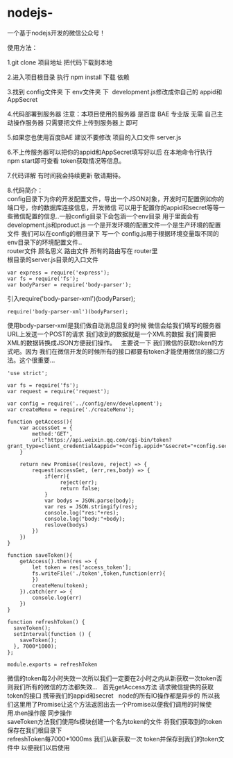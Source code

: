 # nodejs-
一个基于nodejs开发的微信公众号！    

使用方法：  

1.git clone 项目地址 把代码下载到本地  

2.进入项目根目录 执行 npm install 下载 依赖  

3.找到 config文件夹 下 env文件夹 下  development.js修改成你自己的 appid和AppSecret  

4.代码部署到服务器 注意：本项目使用的服务器 是百度 BAE 专业版 无需 自己主动操作服务器 只需要把文件上传到服务器上 即可  

5.如果您也使用百度BAE 建议不要修改 项目的入口文件 server.js  

6.不上传服务器可以把你的appid和AppSecret填写好以后 在本地命令行执行 npm start即可查看 token获取情况等信息。  

7.代码详解 有时间我会持续更新 敬请期待。  

8.代码简介：  
config目录下为你的开发配置文件，导出一个JSON对象，开发时可配置例如你的端口号，你的数据库连接信息，开发微信 可以用于配置你的appid和secret等等一些微信配置的信息..一般config目录下会包涵一个env目录 用于里面会有development.js和product.js 一个是开发环境的配置文件一个是生产环境的配置文件 我们可以在config的根目录下 写一个 config.js用于根据环境变量取不同的env目录下的环境配置文件..  
router文件 顾名思义 路由文件 所有的路由写在 router里  
根目录的server.js目录的入口文件  
```
var express = require('express');
var fs = require('fs');
var bodyParser = require('body-parser');
```
引入require('body-parser-xml')(bodyParser);
```
require('body-parser-xml')(bodyParser);
```
使用body-parser-xml是我们做自动消息回复的时候 微信会给我们填写的服务器URL上发送一个POST的请求 我们收到的数据就是一个XML的数据 我们需要把XML的数据转换成JSON方便我们操作。  
主要说一下 我们微信的获取token的方式吧。因为 我们在微信开发的时候所有的接口都要有token才能使用微信的接口方法。这个很重要...  
```
'use strict';

var fs = require('fs');
var request = require('request');

var config = require('../config/env/development');
var createMenu = require('./createMenu');

function getAccess(){
	var accessGet = {
		method:'GET',
		url:"https://api.weixin.qq.com/cgi-bin/token?grant_type=client_credential&appid="+config.appid+"&secret="+config.secret+""
	}
	
	return new Promise((reslove, reject) => {
		request(accessGet, (err,res,body) => {
			if(err){
				 reject(err);
				 return false;
			}
			var bodys = JSON.parse(body);
			var res = JSON.stringify(res);
			console.log("res:"+res);
			console.log("body:"+body);
			reslove(bodys)
		})
	})
}

function saveToken(){
	getAccess().then(res => {
		let token = res['access_token'];
		fs.writeFile('./token',token,function(err){
		})
		createMenu(token);
	}).catch(err => {
		console.log(err)
	})
}

function refreshToken() {
  saveToken();
  setInterval(function () {
    saveToken();
  }, 7000*1000);
};

module.exports = refreshToken
```
微信的token每2小时失效一次所以我们一定要在2小时之内从新获取一次token否则我们所有的微信的方法都失效...  
首先getAccess方法 请求微信提供的获取token的接口 携带我们的appid和secret  
node的所有IO操作都是异步的 所以我们这里用了Promise让这个方法返回出去一个Promise以便我们调用的时候使用.then操作服 同步操作  
saveToken方法我们使用fs模块创建一个名为token的文件 将我们获取到的token保存在我们根目录下  
refreshToken每7000\*1000ms 我们从新获取一次 token并保存到我们的token文件中 以便我们以后使用
